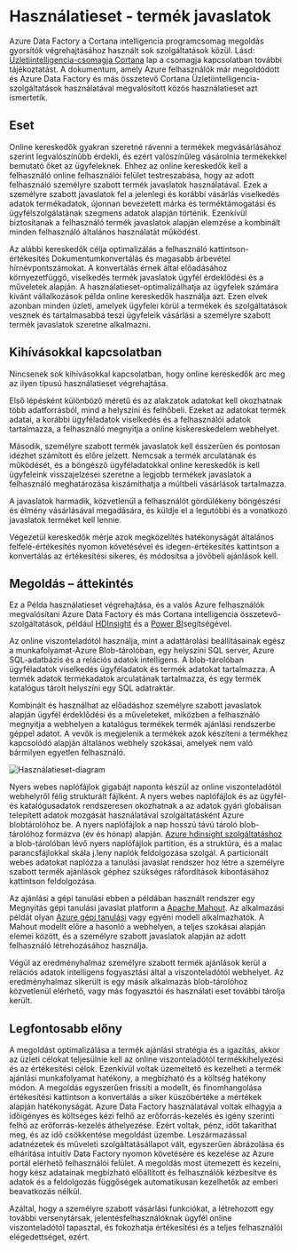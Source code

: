 <properties 
    pageTitle="Adatok gyári használatieset - termék javaslatok" 
    description="Tudjon meg többet az Azure Data Factory más szolgáltatásokkal együtt használatával megvalósított használatieset." 
    services="data-factory" 
    documentationCenter="" 
    authors="sharonlo101" 
    manager="jhubbard" 
    editor="monicar"/>

<tags 
    ms.service="data-factory" 
    ms.workload="data-services" 
    ms.tgt_pltfrm="na" 
    ms.devlang="na" 
    ms.topic="article" 
    ms.date="09/01/2016" 
    ms.author="shlo"/>

# <a name="use-case---product-recommendations"></a>Használatieset - termék javaslatok 

Azure Data Factory a Cortana intelligencia programcsomag megoldás gyorsítók végrehajtásához használt sok szolgáltatások közül.  Lásd: [Üzletiintelligencia-csomagja Cortana](http://www.microsoft.com/cortanaanalytics) lap a csomagja kapcsolatban további tájékoztatást. A dokumentum, amely Azure felhasználók már megoldódott és Azure Data Factory és más összetevő Cortana Üzletiintelligencia-szolgáltatások használatával megvalósított közös használatieset azt ismertetik.

## <a name="scenario"></a>Eset

Online kereskedők gyakran szeretné rávenni a termékek megvásárlásához szerint legvalószínűbb érdekli, és ezért valószínűleg vásárolnia termékekkel bemutató őket az ügyfeleknek. Ehhez az online kereskedők kell a felhasználó online felhasználói felület testreszabása, hogy az adott felhasználó személyre szabott termék javaslatok használatával. Ezek a személyre szabott javaslatok fel a jelenlegi és korábbi vásárlás viselkedés adatok termékadatok, újonnan bevezetett márka és terméktámogatási és ügyfélszolgálatának szegmens adatok alapján történik.  Ezenkívül biztosítanak a felhasználó termék javaslatok alapján elemzése a kombinált minden felhasználó általános használatát működést.

Az alábbi kereskedők célja optimalizálás a felhasználó kattintson-értékesítés Dokumentumkonvertálás és magasabb árbevétel hírnévpontszámokat.  A konvertálás érnek által előadásához környezetfüggő, viselkedés termék javaslatok ügyfél érdeklődési és a műveletek alapján. A használatieset-optimalizálhatja az ügyfelek számára kívánt vállalkozások példa online kereskedők használja azt. Ezen elvek azonban minden üzleti, amelyek ügyfelei körül a termékek és szolgáltatások vesznek és tartalmasabbá teszi ügyfeleik vásárlási a személyre szabott termék javaslatok szeretne alkalmazni.

## <a name="challenges"></a>Kihívásokkal kapcsolatban

Nincsenek sok kihívásokkal kapcsolatban, hogy online kereskedők arc meg az ilyen típusú használatieset végrehajtása. 

Első lépésként különböző méretű és az alakzatok adatokat kell okozhatnak több adatforrásból, mind a helyszíni és felhőbeli. Ezeket az adatokat termék adatai, a korábbi ügyféladatok viselkedés és a felhasználói adatok tartalmazza, a felhasználó megnyitja a online kiskereskedelem webhelyet. 

Második, személyre szabott termék javaslatok kell ésszerűen és pontosan idézhet számított és előre jelzett. Nemcsak a termék arculatának és működését, és a böngésző ügyféladatokkal online kereskedők is kell ügyfeleink visszajelzései szeretne a legjobb termékek javaslatok a felhasználó meghatározása kiszámíthatja a múltbeli vásárlások tartalmazza. 

A javaslatok harmadik, közvetlenül a felhasználót gördülékeny böngészési és élmény vásárlásával megadására, és küldje el a legutóbbi és a vonatkozó javaslatok terméket kell lennie. 

Végezetül kereskedők mérje azok megközelítés hatékonyságát általános felfelé-értékesítés nyomon követésével és idegen-értékesítés kattintson a konvertálás az értékesítési sikeres, és módosítsa a jövőbeli ajánlások kell.

## <a name="solution-overview"></a>Megoldás – áttekintés

Ez a Példa használatieset végrehajtása, és a valós Azure felhasználók megvalósítani Azure Data Factory és más Cortana intelligencia összetevő-szolgáltatások, például [HDInsight](https://azure.microsoft.com/services/hdinsight/) és a [Power BI](https://powerbi.microsoft.com/)segítségével.

Az online viszonteladótól használja, mint a adattárolási beállításainak egész a munkafolyamat-Azure Blob-tárolóban, egy helyszíni SQL server, Azure SQL-adatbázis és a relációs adatok intelligens.  A blob-tárolóban ügyféladatok viselkedés ügyféladatok és termék adatokat tartalmazza. A termék adatok termékadatok arculatának tartalmazza, és egy termék katalógus tárolt helyszíni egy SQL adatraktár. 

Kombinált és használhat az előadáshoz személyre szabott javaslatok alapján ügyfél érdeklődési és a műveleteket, miközben a felhasználó megnyitja a webhelyen a katalógus termékek termék ajánlási rendszerbe géppel adatot. A vevők is megjelenik a termékek azok készíteni a termékhez kapcsolódó alapján általános webhely szokásai, amelyek nem való bármilyen egyetlen felhasználó.

![Használatieset-diagram](./media/data-factory-product-reco-usecase/diagram-1.png)

Nyers webes naplófájlok gigabájt naponta készül az online viszonteladótól webhelyről félig strukturált fájlként. A nyers webes naplófájlok és az ügyfél- és katalógusadatok rendszeresen okozhatnak a az adatok gyári globálisan telepített adatok mozgását használatával szolgáltatásként Azure blobtárolóhoz be. A nyers naplófájlok a nap hosszú távú tároló blob-tárolóhoz formázva (év és hónap) alapján.  [Azure hdinsight szolgáltatáshoz](https://azure.microsoft.com/services/hdinsight/) a blob-tárolóban lévő nyers naplófájlok partition, és a struktúra, és a malac parancsfájlokkal skála j.leny naplók feldolgozása szolgál. A particionált webes adatokat naplózza a tanulási javaslat rendszer hoz létre a személyre szabott termék ajánlások géphez szükséges ráfordítások kibontásához kattintson feldolgozása.

Az ajánlási a gépi tanulási ebben a példában használt rendszer egy Megnyitás gépi tanulási javaslat platform a [Apache Mahout](http://mahout.apache.org/).  Az alkalmazási példát olyan [Azure gépi tanulási](https://azure.microsoft.com/services/machine-learning/) vagy egyéni modell alkalmazhatók.  A Mahout modellt előre a hasonló a webhelyen, a teljes szokásai alapján elemei között, és a személyre szabott javaslatok alapján az adott felhasználó létrehozásához használja.

Végül az eredményhalmaz személyre szabott termék ajánlások kerül a relációs adatok intelligens fogyasztási által a viszonteladótól webhelyet.  Az eredményhalmaz sikerült is egy másik alkalmazás blob-tárolóhoz közvetlenül elérhető, vagy más fogyasztói és használati eset további tárolja került.

## <a name="benefits"></a>Legfontosabb előny

A megoldást optimalizálása a termék ajánlási stratégia és a igazítás, akkor az üzleti célokat teljesülnie kell az online viszonteladótól termékkihelyezési és az értékesítési célok. Ezenkívül voltak üzemeltető és kezelheti a termék ajánlási munkafolyamat hatékony, a megbízható és a költség hatékony módon. A megoldás egyszerűen frissíti a modellt, és finomhangolása értékesítési kattintson a konvertálás a siker küszöbértéke a mértékek alapján hatékonyságát. Azure Data Factory használatával voltak elhagyja a időigényes és költséges kézi felhő az erőforrás-kezelés és igény szerinti felhő az erőforrás-kezelés áthelyezése. Ezért voltak, pénz, időt takaríthat meg, és az idő csökkentése megoldást üzembe. Leszármazással adatnézetek és műveleti szolgáltatásállapot vált, egyszerűen ábrázolása és elhárítása intuitív Data Factory nyomon követésére és kezelése az Azure portál elérhető felhasználói felület. A megoldás most ütemezett és kezelni, hogy kész adatainak megbízható előállított és felhasználók kézbesítve és adatok és a feldolgozás függőségek automatikusan kezelhetők az emberi beavatkozás nélkül.

Azáltal, hogy a személyre szabott vásárlási funkciókat, a létrehozott egy további versenytársak, jelentésfelhasználóknak ügyfél online viszonteladótól tapasztal, és fokozhatja értékesítési és a teljes felhasználói elégedettséget, ezért.



  